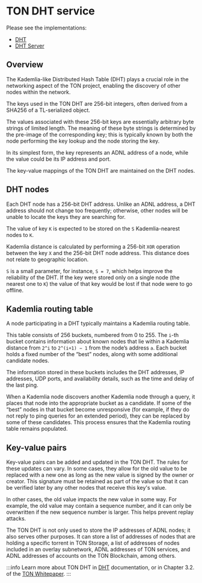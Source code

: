 # TON DHT service

Please see the implementations:

* [DHT](https://github.com/ton-blockchain/ton/tree/master/dht)
* [DHT Server](https://github.com/ton-blockchain/ton/tree/master/dht-server)

## Overview

The Kademlia-like Distributed Hash Table (DHT) plays a crucial role in the networking aspect of the TON project, enabling the discovery of other nodes within the network.

The keys used in the TON DHT are 256-bit integers, often derived from a SHA256 of a TL-serialized object.

The values associated with these 256-bit keys are essentially arbitrary byte strings of limited length. The meaning of these byte strings is determined by the pre-image of the corresponding key; this is typically known by both the node performing the key lookup and the node storing the key.

In its simplest form, the key represents an ADNL address of a node, while the value could be its IP address and port.

The key-value mappings of the TON DHT are maintained on the DHT nodes.

## DHT nodes

Each DHT node has a 256-bit DHT address. Unlike an ADNL address, a DHT address should not change too frequently; otherwise, other nodes will be unable to locate the keys they are searching for.

The value of key `K` is expected to be stored on the `S` Kademlia-nearest nodes to `K`.

Kademlia distance is calculated by performing a 256-bit `XOR` operation between the key `X` and the 256-bit DHT node address. This distance does not relate to geographic location.

`S` is a small parameter, for instance, `S = 7`, which helps improve the reliability of the DHT. If the key were stored only on a single node (the nearest one to `K`) the value of that key would be lost if that node were to go offline.
 
## Kademlia routing table

A node participating in a DHT typically maintains a Kademlia routing table.

This table consists of 256 buckets, numbered from 0 to 255. The `i`-th bucket contains information about known nodes that lie within a Kademlia distance from `2^i` to `2^(i+1) − 1` from the node’s address `a`. Each bucket holds a fixed number of the “best” nodes, along with some additional candidate nodes.

The information stored in these buckets includes the DHT addresses, IP addresses, UDP ports, and availability details, such as the time and delay of the last ping.

When a Kademlia node discovers another Kademlia node through a query, it places that node into the appropriate bucket as a candidate. If some of the “best” nodes in that bucket become unresponsive (for example, if they do not reply to ping queries for an extended period), they can be replaced by some of these candidates. This process ensures that the Kademlia routing table remains populated.

## Key-value pairs

Key-value pairs can be added and updated in the TON DHT. The rules for these updates can vary. In some cases, they allow for the old value to be replaced with a new one as long as the new value is signed by the owner or creator. This signature must be retained as part of the value so that it can be verified later by any other nodes that receive this key's value.

In other cases, the old value impacts the new value in some way. For example, the old value may contain a sequence number, and it can only be overwritten if the new sequence number is larger. This helps prevent replay attacks.

The TON DHT is not only used to store the IP addresses of ADNL nodes; it also serves other purposes. It can store a list of addresses of nodes that are holding a specific torrent in TON Storage, a list of addresses of nodes included in an overlay subnetwork, ADNL addresses of TON services, and ADNL addresses of accounts on the TON Blockchain, among others.

:::info
Learn more about TON DHT in [DHT](/v3/documentation/network/protocols/dht/dht-deep-dive) documentation, or in Chapter 3.2. of the [TON Whitepaper](https://docs.ton.org/ton.pdf).
:::